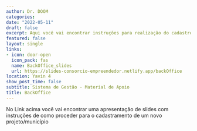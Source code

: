 ```yaml
---
author: Dr. DOOM
categories:
date: "2022-05-11"
draft: false
excerpt: Aqui você vai encontrar instruções para realização do cadastro de um novo projeto
featured: false
layout: single
links:
- icon: door-open 
  icon_pack: fas
  name: BackOffice_slides
  url: https://slides-consorcio-empreendedor.netlify.app/backOffice
location: Yavin 4
show_post_time: false
subtitle: Sistema de Gestão - Material de Apoio
title: BackOffice
---
```


No Link acima você vai encontrar uma apresentação de slides com instruções de como proceder para o cadastramento de um novo projeto/município
